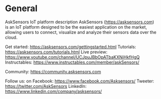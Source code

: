# General
AskSensors IoT platform description
AskSensors (https://asksensors.com) is an IoT platform designed to be the easiest application on the market, allowing users to connect, visualize and analyze their sensors data over the cloud.

Get started: https://asksensors.com/gettingstarted.html
Tutorials: https://asksensors.com/tutorials.html
Live preview: https://www.youtube.com/channel/UCJpuJBbOpATbaKXNiHkfHgQ
Instructables: https://www.instructables.com/member/askSensors/

Community: https://community.asksensors.com

Follow us:
on Facebook: https://www.facebook.com/Asksensors/
Tweeter: https://twitter.com/AskSensors
LinkedIn: https://www.linkedin.com/company/asksensors/

